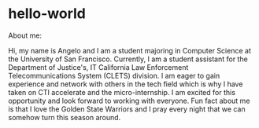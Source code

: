 # hello-world

About me:

Hi, my name is Angelo and I am a student majoring in Computer Science at the University of San Francisco. Currently, I am a student assistant for the Department of Justice's, IT California Law Enforcement Telecommunications System (CLETS) division. I am eager to gain experience and network with others in the tech field which is why I have taken on CTI accelerate and the micro-internship. I am excited for this opportunity and look forward to working with everyone. Fun fact about me is that I love the Golden State Warriors and I pray every night that we can somehow turn this season around.

